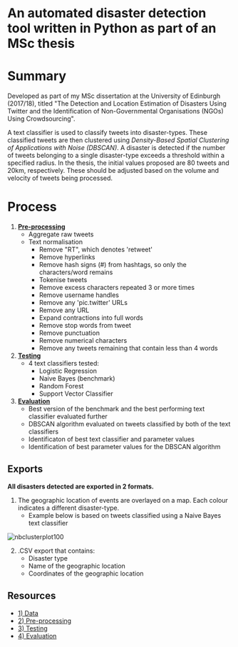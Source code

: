 # An automated disaster detection tool written in Python as part of an MSc thesis

# Summary

Developed as part of my MSc dissertation at the University of Edinburgh (2017/18), titled "The Detection and Location Estimation of Disasters Using Twitter and the Identification of Non-Governmental Organisations (NGOs) Using Crowdsourcing".

A text classifier is used to classify tweets into disaster-types. These classified tweets are then clustered using *Density-Based Spatial Clustering of Applications with Noise (DBSCAN)*. A disaster is detected if the number of tweets belonging to a single disaster-type exceeds a threshold within a specified radius. In the thesis, the initial values proposed are 80 tweets and 20km, respectively. These should be adjusted based on the volume and velocity of tweets being processed.

# Process

1) [**Pre-processing**](https://github.com/Christopher-Loynes/DisasterDetectionTool/wiki/Preprocessing)
    - Aggregate raw tweets
    - Text normalisation
        - Remove "RT", which denotes 'retweet'
        - Remove hyperlinks
        - Remove hash signs (#) from hashtags, so only the characters/word remains
        - Tokenise tweets
        - Remove excess characters repeated 3 or more times
        - Remove username handles
        - Remove any 'pic.twitter' URLs
        - Remove any URL
        - Expand contractions into full words
        - Remove stop words from tweet
        - Remove punctuation
        - Remove numerical characters
        - Remove any tweets remaining that contain less than 4 words
2) [**Testing**](https://github.com/Christopher-Loynes/DisasterDetectionTool/wiki/Testing)
    - 4 text classifiers tested:
        - Logistic Regression
        - Naive Bayes (benchmark)
        - Random Forest
        - Support Vector Classifier
3) [**Evaluation**](https://github.com/Christopher-Loynes/DisasterDetectionTool/wiki/Evaluation)
    - Best version of the benchmark and the best performing text classifier evaluated further
    - DBSCAN algorithm evaluated on tweets classified by both of the text classifiers 
    - Identificaton of best text classifier and parameter values
    - Identification of best parameter values for the DBSCAN algorithm

## Exports

**All disasters detected are exported in 2 formats.**

1) The geographic location of events are overlayed on a map. Each colour indicates a different disaster-type.
    - Example below is based on tweets classified using a Naive Bayes text classifier

![nbclusterplot100](https://user-images.githubusercontent.com/34406492/46284225-eb539d00-c56e-11e8-9689-50f34a9a26d8.png)

2) .CSV export that contains:
     - Disaster type
     - Name of the geographic location
     - Coordinates of the geographic location

## Resources

- [1) Data](https://github.com/Christopher-Loynes/DisasterDetectionTool/wiki/Data)
- [2) Pre-processing](https://github.com/Christopher-Loynes/DisasterDetectionTool/wiki/Preprocessing)
- [3) Testing](https://github.com/Christopher-Loynes/DisasterDetectionTool/wiki/Testing) 
- [4) Evaluation](https://github.com/Christopher-Loynes/DisasterDetectionTool/wiki/Evaluation)



